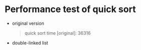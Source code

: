 # Performance test of quick sort 
* original version
    > quick sort time [original]: 36316
* double-linked list 
